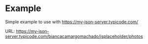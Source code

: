 # Example

Simple example to use with https://my-json-server.typicode.com/

URL: https://my-json-server.typicode.com/biancacamargomachado/jsplaceholder/photos
